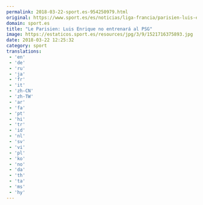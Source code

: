 ```yaml
---
permalink: 2018-03-22-sport.es-954250979.html
original: https://www.sport.es/es/noticias/liga-francia/parisien-luis-enrique-entrenara-psg-6708008?utm_source=rss-noticias&utm_medium=feed&utm_campaign=liga-francia
domain: sport.es
title: "Le Parisien: Luis Enrique no entrenará al PSG"
image: https://estaticos.sport.es/resources/jpg/3/9/1521716375893.jpg
date: 2018-03-22 12:25:32
category: sport
translations: 
 - 'en'
 - 'de'
 - 'ru'
 - 'ja'
 - 'fr'
 - 'it'
 - 'zh-CN'
 - 'zh-TW'
 - 'ar'
 - 'fa'
 - 'pt'
 - 'hi'
 - 'tr'
 - 'id'
 - 'nl'
 - 'sv'
 - 'vi'
 - 'pl'
 - 'ko'
 - 'no'
 - 'da'
 - 'th'
 - 'ta'
 - 'ms'
 - 'hy'
---
```



